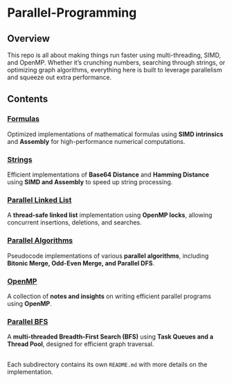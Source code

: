 # Parallel-Programming

## Overview
This repo is all about making things run faster using multi-threading, SIMD, and OpenMP. Whether it’s crunching numbers, searching through strings, or optimizing graph algorithms, everything here is built to leverage parallelism and squeeze out extra performance.
## Contents

### [Formulas](./formulas)
Optimized implementations of mathematical formulas using **SIMD intrinsics** and **Assembly** for high-performance numerical computations.

### [Strings](./strings)
Efficient implementations of **Base64 Distance** and **Hamming Distance** using **SIMD and Assembly** to speed up string processing.

### [Parallel Linked List](https://github.com/RoyDoskalovich/Parallel-Programming/tree/master/linked%20list)
A **thread-safe linked list** implementation using **OpenMP locks**, allowing concurrent insertions, deletions, and searches.

### [Parallel Algorithms](./parallelAlgorithms)
Pseudocode implementations of various **parallel algorithms**, including **Bitonic Merge, Odd-Even Merge, and Parallel DFS**.

### [OpenMP](./omp)
A collection of **notes and insights** on writing efficient parallel programs using **OpenMP**.

### [Parallel BFS](./parallelBFS)
A **multi-threaded Breadth-First Search (BFS)** using **Task Queues and a Thread Pool**, designed for efficient graph traversal.

##

Each subdirectory contains its own `README.md` with more details on the implementation.

